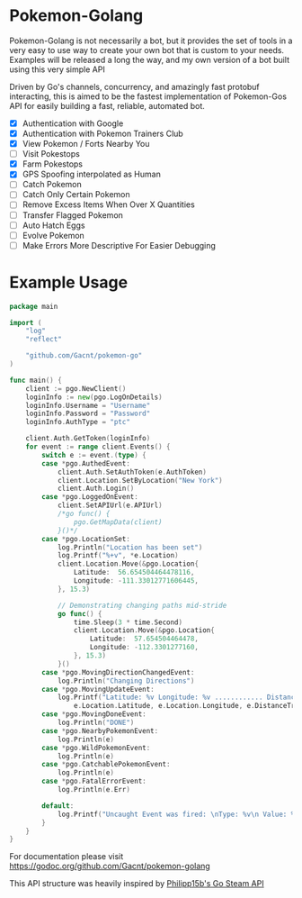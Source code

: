 # Pokemon-Golang
Pokemon-Golang is not necessarily a bot, but it provides the set of tools in a very easy to use way to create your own 
bot that is custom to your needs. Examples will be released a long the way, and my own version of a bot built using this 
very simple API

Driven by Go's channels, concurrency, and amazingly fast protobuf interacting, this is aimed to be the fastest 
implementation of Pokemon-Gos API for easily building a fast, reliable, automated bot.

- [x] Authentication with Google
- [x] Authentication with Pokemon Trainers Club
- [x] View Pokemon / Forts Nearby You
- [ ] Visit Pokestops
- [x] Farm Pokestops
- [x] GPS Spoofing interpolated as Human
- [ ] Catch Pokemon
- [ ] Catch Only Certain Pokemon
- [ ] Remove Excess Items When Over X Quantities
- [ ] Transfer Flagged Pokemon
- [ ] Auto Hatch Eggs
- [ ] Evolve Pokemon
- [ ] Make Errors More Descriptive For Easier Debugging

# Example Usage


```go
package main

import (
	"log"
	"reflect"

	"github.com/Gacnt/pokemon-go"
)

func main() {
	client := pgo.NewClient()
	loginInfo := new(pgo.LogOnDetails)
	loginInfo.Username = "Username"
	loginInfo.Password = "Password"
	loginInfo.AuthType = "ptc"

	client.Auth.GetToken(loginInfo)
	for event := range client.Events() {
		switch e := event.(type) {
		case *pgo.AuthedEvent:
			client.Auth.SetAuthToken(e.AuthToken)
			client.Location.SetByLocation("New York")
			client.Auth.Login()
		case *pgo.LoggedOnEvent:
			client.SetAPIUrl(e.APIUrl)
			/*go func() {
				pgo.GetMapData(client)
			}()*/
		case *pgo.LocationSet:
			log.Println("Location has been set")
			log.Printf("%+v", *e.Location)
			client.Location.Move(&pgo.Location{
				Latitude:  56.654504464478116,
				Longitude: -111.33012771606445,
			}, 15.3)

			// Demonstrating changing paths mid-stride
			go func() {
				time.Sleep(3 * time.Second)
				client.Location.Move(&pgo.Location{
					Latitude:  57.654504464478,
					Longitude: -112.3301277160,
				}, 15.3)
			}()
		case *pgo.MovingDirectionChangedEvent:
			log.Println("Changing Directions")
		case *pgo.MovingUpdateEvent:
			log.Printf("Latitude: %v Longitude: %v ............ Distance Travelled: %v Distance Total: %v",
				e.Location.Latitude, e.Location.Longitude, e.DistanceTravelled, e.DistanceTotal)
		case *pgo.MovingDoneEvent:
			log.Println("DONE")
		case *pgo.NearbyPokemonEvent:
			log.Println(e)
		case *pgo.WildPokemonEvent:
			log.Println(e)
		case *pgo.CatchablePokemonEvent:
			log.Println(e)
		case *pgo.FatalErrorEvent:
			log.Println(e.Err)

		default:
			log.Printf("Uncaught Event was fired: \nType: %v\n Value: %+v", reflect.TypeOf(e), e)
		}
	}
}
```

For documentation please visit https://godoc.org/github.com/Gacnt/pokemon-golang

This API structure was heavily inspired by [Philipp15b's Go Steam API](https://github.com/Philipp15b/go-steam)
